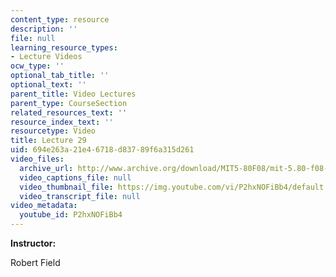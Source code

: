 ```yaml
---
content_type: resource
description: ''
file: null
learning_resource_types:
- Lecture Videos
ocw_type: ''
optional_tab_title: ''
optional_text: ''
parent_title: Video Lectures
parent_type: CourseSection
related_resources_text: ''
resource_index_text: ''
resourcetype: Video
title: Lecture 29
uid: 694e263a-21e4-6718-d837-89f6a315d261
video_files:
  archive_url: http://www.archive.org/download/MIT5-80F08/mit-5.80-f08-lec29_300k.mp4
  video_captions_file: null
  video_thumbnail_file: https://img.youtube.com/vi/P2hxNOFiBb4/default.jpg
  video_transcript_file: null
video_metadata:
  youtube_id: P2hxNOFiBb4
---
```


**Instructor:**

Robert Field